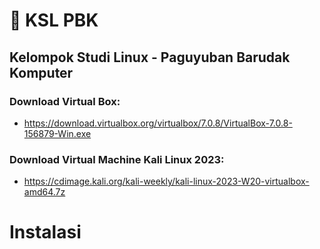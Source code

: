 # 📣 KSL PBK
## Kelompok Studi Linux - Paguyuban Barudak Komputer

### Download Virtual Box: 
- https://download.virtualbox.org/virtualbox/7.0.8/VirtualBox-7.0.8-156879-Win.exe

### Download Virtual Machine Kali Linux 2023:  
- https://cdimage.kali.org/kali-weekly/kali-linux-2023-W20-virtualbox-amd64.7z

# Instalasi 

